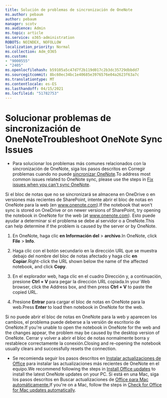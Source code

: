 ```yaml
---
title: Solución de problemas de sincronización de OneNote
ms.author: pebaum
author: pebaum
manager: scotv
ms.audience: Admin
ms.topic: article
ms.service: o365-administration
ROBOTS: NOINDEX, NOFOLLOW
localization_priority: Normal
ms.collection: Adm_O365
ms.custom:
- "9000555"
- "2405"
ms.openlocfilehash: b59105a5c47d7f2b119d017c2b3dc35729dbbdd7
ms.sourcegitcommit: 8bc60ec34bc1e40685e3976576e04a2623f63a7c
ms.translationtype: MT
ms.contentlocale: es-ES
ms.lasthandoff: 04/15/2021
ms.locfileid: "51782753"
---
```

# <a name="troubleshoot-onenote-sync-issues"></a><span data-ttu-id="fef72-102">Solucionar problemas de sincronización de OneNote</span><span class="sxs-lookup"><span data-stu-id="fef72-102">Troubleshoot OneNote Sync Issues</span></span>

* <span data-ttu-id="fef72-103">Para solucionar los problemas más comunes relacionados con la sincronización de OneNote, siga los pasos descritos en Corregir problemas cuando no puede [sincronizar OneNote](https://support.office.com/article/Fix-issues-when-you-can-t-sync-OneNote-299495ef-66d1-448f-90c1-b785a6968d45).</span><span class="sxs-lookup"><span data-stu-id="fef72-103">To address most common issues related to OneNote sync, please use the steps in [Fix issues when you can't sync OneNote](https://support.office.com/article/Fix-issues-when-you-can-t-sync-OneNote-299495ef-66d1-448f-90c1-b785a6968d45).</span></span>

<span data-ttu-id="fef72-104">Si el bloc de notas que no se sincronizará se almacena en OneDrive o en versiones más recientes de SharePoint, intente abrir el bloc de notas en OneNote para la web (en www.onenote.com).</span><span class="sxs-lookup"><span data-stu-id="fef72-104">If the notebook that won't sync is stored on OneDrive or on newer versions of SharePoint, try opening the notebook in OneNote for the web (at www.onenote.com).</span></span> <span data-ttu-id="fef72-105">Esto puede ayudar a determinar si el problema se debe al servidor o a OneNote.</span><span class="sxs-lookup"><span data-stu-id="fef72-105">This can help determine if the problem is caused by the server or by OneNote.</span></span>

1. <span data-ttu-id="fef72-106">En OneNote, haga clic **en Información del**  >  **archivo**.</span><span class="sxs-lookup"><span data-stu-id="fef72-106">In OneNote, click **File** > **Info**.</span></span>

2. <span data-ttu-id="fef72-107">Haga clic con el botón secundario en la dirección URL que se muestra debajo del nombre del bloc de notas afectado y haga clic **en Copiar**.</span><span class="sxs-lookup"><span data-stu-id="fef72-107">Right-click the URL shown below the name of the affected notebook, and click **Copy**.</span></span>

3. <span data-ttu-id="fef72-108">En el explorador web, haga clic en el cuadro Dirección y, a continuación, presione **Ctrl + V** para pegar la dirección URL copiada.</span><span class="sxs-lookup"><span data-stu-id="fef72-108">In your Web browser, click the Address box, and then press **Ctrl + V** to paste the copied URL.</span></span>

4. <span data-ttu-id="fef72-109">Presione **Entrar** para cargar el bloc de notas en OneNote para la web.</span><span class="sxs-lookup"><span data-stu-id="fef72-109">Press **Enter** to load then notebook in OneNote for the web.</span></span>

<span data-ttu-id="fef72-110">Si no puede abrir el bloc de notas en OneNote para la web y aparecen los cambios, el problema puede deberse a la versión de escritorio de OneNote.</span><span class="sxs-lookup"><span data-stu-id="fef72-110">If you're unable to open the notebook in OneNote for the web and the changes appear, the problem may be caused by the desktop version of OneNote.</span></span> <span data-ttu-id="fef72-111">Cerrar y volver a abrir el bloc de notas normalmente borra y restablece correctamente la conexión.</span><span class="sxs-lookup"><span data-stu-id="fef72-111">Closing and re-opening the notebook usually clears and successfully resets the connection.</span></span>

* <span data-ttu-id="fef72-112">Se recomienda seguir los pasos descritos en [Instalar actualizaciones de Office](https://support.office.com/article/Install-Office-updates-2ab296f3-7f03-43a2-8e50-46de917611c5) para instalar las actualizaciones más recientes de OneNote en el equipo.</span><span class="sxs-lookup"><span data-stu-id="fef72-112">We recommend following the steps in [Install Office updates](https://support.office.com/article/Install-Office-updates-2ab296f3-7f03-43a2-8e50-46de917611c5) to install the latest OneNote updates on your PC.</span></span> <span data-ttu-id="fef72-113">Si está en una Mac, siga los pasos descritos en Buscar actualizaciones de [Office para Mac automáticamente.](https://support.office.com/article/update-office-for-mac-automatically-bfd1e497-c24d-4754-92ab-910a4074d7c1)</span><span class="sxs-lookup"><span data-stu-id="fef72-113">If you're on a Mac, follow the steps in [Check for Office for Mac updates automatically](https://support.office.com/article/update-office-for-mac-automatically-bfd1e497-c24d-4754-92ab-910a4074d7c1).</span></span>